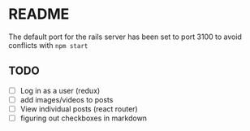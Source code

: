 # README

The default port for the rails server has been set to port 3100 to avoid
conflicts with `npm start`

## TODO
- [ ] Log in as a user (redux)
- [ ] add images/videos to posts
- [ ] View individual posts (react router)
- [ ] figuring out checkboxes in markdown